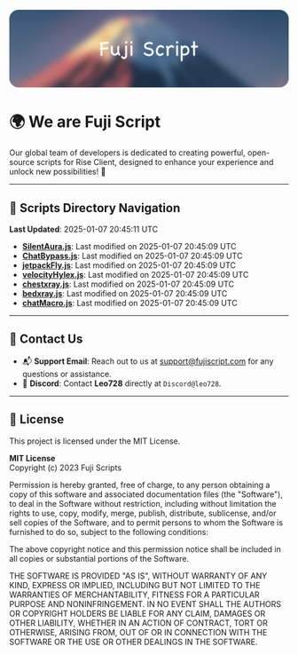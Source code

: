 ![Banner](.github/b.webp)

# 🌍 **We are Fuji Script**

Our global team of developers is dedicated to creating powerful, open-source scripts for Rise Client, designed to enhance your experience and unlock new possibilities! 🌟

---
<!-- SCRIPTS_NAVIGATION_START -->
## 📂 **Scripts Directory Navigation**

**Last Updated**: 2025-01-07 20:45:11 UTC

- **[SilentAura.js](scripts/SilentAura.js)**: Last modified on 2025-01-07 20:45:09 UTC
- **[ChatBypass.js](scripts/ChatBypass.js)**: Last modified on 2025-01-07 20:45:09 UTC
- **[jetpackFly.js](scripts/jetpackFly.js)**: Last modified on 2025-01-07 20:45:09 UTC
- **[velocityHylex.js](scripts/velocityHylex.js)**: Last modified on 2025-01-07 20:45:09 UTC
- **[chestxray.js](scripts/chestxray.js)**: Last modified on 2025-01-07 20:45:09 UTC
- **[bedxray.js](scripts/bedxray.js)**: Last modified on 2025-01-07 20:45:09 UTC
- **[chatMacro.js](scripts/chatMacro.js)**: Last modified on 2025-01-07 20:45:09 UTC

<!-- SCRIPTS_NAVIGATION_END -->

---

## 💬 **Contact Us**  
- 📬 **Support Email**: Reach out to us at [support@fujiscript.com](mailto:support@fujiscript.com) for any questions or assistance.  
- 💬 **Discord**: Contact **Leo728** directly at `Discord@leo728`.

---

## 📜 **License**

This project is licensed under the MIT License.  

**MIT License**  
Copyright (c) 2023 Fuji Scripts  

Permission is hereby granted, free of charge, to any person obtaining a copy of this software and associated documentation files (the "Software"), to deal in the Software without restriction, including without limitation the rights to use, copy, modify, merge, publish, distribute, sublicense, and/or sell copies of the Software, and to permit persons to whom the Software is furnished to do so, subject to the following conditions:  

The above copyright notice and this permission notice shall be included in all copies or substantial portions of the Software.  

THE SOFTWARE IS PROVIDED "AS IS", WITHOUT WARRANTY OF ANY KIND, EXPRESS OR IMPLIED, INCLUDING BUT NOT LIMITED TO THE WARRANTIES OF MERCHANTABILITY, FITNESS FOR A PARTICULAR PURPOSE AND NONINFRINGEMENT. IN NO EVENT SHALL THE AUTHORS OR COPYRIGHT HOLDERS BE LIABLE FOR ANY CLAIM, DAMAGES OR OTHER LIABILITY, WHETHER IN AN ACTION OF CONTRACT, TORT OR OTHERWISE, ARISING FROM, OUT OF OR IN CONNECTION WITH THE SOFTWARE OR THE USE OR OTHER DEALINGS IN THE SOFTWARE.  
